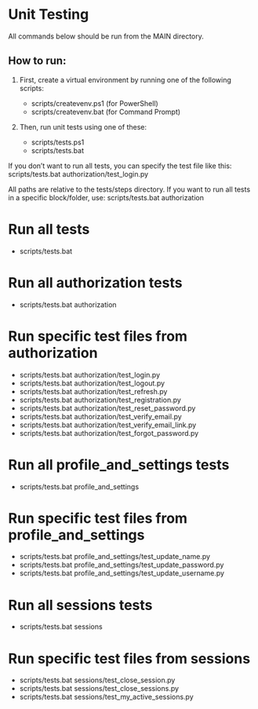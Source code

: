 # Unit Testing

All commands below should be run from the MAIN directory.

## How to run:

1. First, create a virtual environment by running one of the following scripts:
   - scripts/createvenv.ps1 (for PowerShell)
   - scripts/createvenv.bat (for Command Prompt)

2. Then, run unit tests using one of these:
   - scripts/tests.ps1
   - scripts/tests.bat

If you don’t want to run all tests, you can specify the test file like this:
   scripts/tests.bat authorization/test_login.py

All paths are relative to the tests/steps directory.
If you want to run all tests in a specific block/folder, use:
   scripts/tests.bat authorization

# Run all tests
- scripts/tests.bat

# Run all authorization tests
- scripts/tests.bat authorization

# Run specific test files from authorization
- scripts/tests.bat authorization/test_login.py
- scripts/tests.bat authorization/test_logout.py
- scripts/tests.bat authorization/test_refresh.py
- scripts/tests.bat authorization/test_registration.py
- scripts/tests.bat authorization/test_reset_password.py
- scripts/tests.bat authorization/test_verify_email.py
- scripts/tests.bat authorization/test_verify_email_link.py
- scripts/tests.bat authorization/test_forgot_password.py

# Run all profile_and_settings tests
- scripts/tests.bat profile_and_settings

# Run specific test files from profile_and_settings
- scripts/tests.bat profile_and_settings/test_update_name.py
- scripts/tests.bat profile_and_settings/test_update_password.py
- scripts/tests.bat profile_and_settings/test_update_username.py

# Run all sessions tests
- scripts/tests.bat sessions

# Run specific test files from sessions
- scripts/tests.bat sessions/test_close_session.py
- scripts/tests.bat sessions/test_close_sessions.py
- scripts/tests.bat sessions/test_my_active_sessions.py